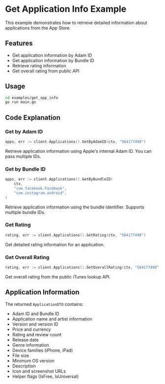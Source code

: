 # Get Application Info Example

This example demonstrates how to retrieve detailed information about applications from the App Store.

## Features

- Get application information by Adam ID
- Get application information by Bundle ID
- Retrieve rating information
- Get overall rating from public API

## Usage

```bash
cd examples/get_app_info
go run main.go
```

## Code Explanation

### Get by Adam ID

```go
apps, err := client.Applications().GetByAdamID(ctx, "564177498")
```

Retrieve application information using Apple's internal Adam ID. You can pass multiple IDs.

### Get by Bundle ID

```go
apps, err := client.Applications().GetByBundleID(
    ctx,
    "com.facebook.Facebook",
    "com.instagram.android",
)
```

Retrieve application information using the bundle identifier. Supports multiple bundle IDs.

### Get Rating

```go
rating, err := client.Applications().GetRating(ctx, "564177498")
```

Get detailed rating information for an application.

### Get Overall Rating

```go
rating, err := client.Applications().GetOverallRating(ctx, "564177498")
```

Get overall rating from the public iTunes lookup API.

## Application Information

The returned `ApplicationDTO` contains:
- Adam ID and Bundle ID
- Application name and artist information
- Version and version ID
- Price and currency
- Rating and review count
- Release date
- Genre information
- Device families (iPhone, iPad)
- File size
- Minimum OS version
- Description
- Icon and screenshot URLs
- Helper flags (IsFree, IsUniversal)

